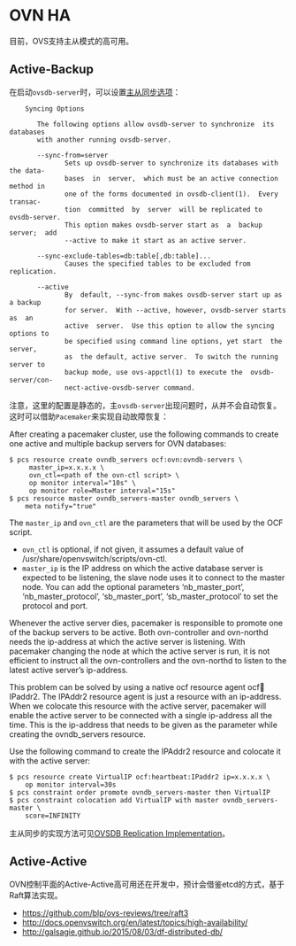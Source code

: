 # OVN HA

目前，OVS支持主从模式的高可用。

## Active-Backup

在启动`ovsdb-server`时，可以设置[主从同步选项](http://openvswitch.org/support/dist-docs/ovsdb-server.1.html)：

```
    Syncing Options

       The following options allow ovsdb-server to synchronize  its  databases
       with another running ovsdb-server.

       --sync-from=server
              Sets up ovsdb-server to synchronize its databases with the data‐
              bases  in  server,  which must be an active connection method in
              one of the forms documented in ovsdb-client(1).  Every  transac‐
              tion  committed  by  server  will be replicated to ovsdb-server.
              This option makes ovsdb-server start as  a  backup  server;  add
              --active to make it start as an active server.

       --sync-exclude-tables=db:table[,db:table]...
              Causes the specified tables to be excluded from replication.

       --active
              By  default, --sync-from makes ovsdb-server start up as a backup
              for server.  With --active, however, ovsdb-server starts  as  an
              active  server.  Use this option to allow the syncing options to
              be specified using command line options, yet start  the  server,
              as  the default, active server.  To switch the running server to
              backup mode, use ovs-appctl(1) to execute the  ovsdb-server/con‐
              nect-active-ovsdb-server command.
```

注意，这里的配置是静态的，主`ovsdb-server`出现问题时，从并不会自动恢复。这时可以借助`Pacemaker`来实现自动故障恢复：

After creating a pacemaker cluster, use the following commands to create one active and multiple backup servers for OVN databases:

```
$ pcs resource create ovndb_servers ocf:ovn:ovndb-servers \
     master_ip=x.x.x.x \
     ovn_ctl=<path of the ovn-ctl script> \
     op monitor interval="10s" \
     op monitor role=Master interval="15s"
$ pcs resource master ovndb_servers-master ovndb_servers \
    meta notify="true"
```

The `master_ip` and `ovn_ctl` are the parameters that will be used by the OCF script.

* `ovn_ctl` is optional, if not given, it assumes a default value of /usr/share/openvswitch/scripts/ovn-ctl.
* `master_ip` is the IP address on which the active database server is expected to be listening, the slave node uses it to connect to the master node. You can add the optional parameters ‘nb_master_port’, ‘nb_master_protocol’, ‘sb_master_port’, ‘sb_master_protocol’ to set the protocol and port.

Whenever the active server dies, pacemaker is responsible to promote one of the backup servers to be active. Both ovn-controller and ovn-northd needs the ip-address at which the active server is listening. With pacemaker changing the node at which the active server is run, it is not efficient to instruct all the ovn-controllers and the ovn-northd to listen to the latest active server’s ip-address.

This problem can be solved by using a native ocf resource agent ocf:heartbeat:IPaddr2. The IPAddr2 resource agent is just a resource with an ip-address. When we colocate this resource with the active server, pacemaker will enable the active server to be connected with a single ip-address all the time. This is the ip-address that needs to be given as the parameter while creating the ovndb_servers resource.

Use the following command to create the IPAddr2 resource and colocate it with the active server:

```
$ pcs resource create VirtualIP ocf:heartbeat:IPaddr2 ip=x.x.x.x \
    op monitor interval=30s
$ pcs constraint order promote ovndb_servers-master then VirtualIP
$ pcs constraint colocation add VirtualIP with master ovndb_servers-master \
    score=INFINITY
```

主从同步的实现方法可见[OVSDB Replication Implementation](http://docs.openvswitch.org/en/latest/topics/ovsdb-replication/)。

## Active-Active

OVN控制平面的Active-Active高可用还在开发中，预计会借鉴etcd的方式，基于Raft算法实现。

* <https://github.com/blp/ovs-reviews/tree/raft3>
* <http://docs.openvswitch.org/en/latest/topics/high-availability/>
* <http://galsagie.github.io/2015/08/03/df-distributed-db/>
